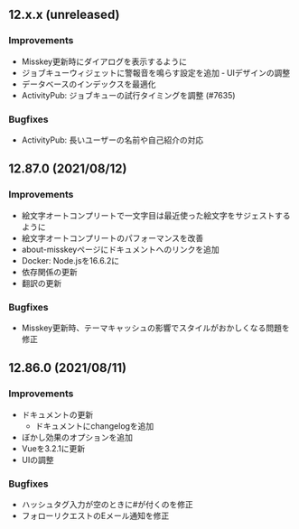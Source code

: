 <!--
## 12.x.x (unreleased)

### Improvements

### Bugfixes

-->

## 12.x.x (unreleased)

### Improvements
- Misskey更新時にダイアログを表示するように
- ジョブキューウィジェットに警報音を鳴らす設定を追加
‐ UIデザインの調整
- データベースのインデックスを最適化
- ActivityPub: ジョブキューの試行タイミングを調整 (#7635)

### Bugfixes
- ActivityPub: 長いユーザーの名前や自己紹介の対応

## 12.87.0 (2021/08/12)

### Improvements
- 絵文字オートコンプリートで一文字目は最近使った絵文字をサジェストするように
- 絵文字オートコンプリートのパフォーマンスを改善
- about-misskeyページにドキュメントへのリンクを追加
- Docker: Node.jsを16.6.2に
- 依存関係の更新
- 翻訳の更新

### Bugfixes
- Misskey更新時、テーマキャッシュの影響でスタイルがおかしくなる問題を修正

## 12.86.0 (2021/08/11)

### Improvements
- ドキュメントの更新
	- ドキュメントにchangelogを追加
- ぼかし効果のオプションを追加
- Vueを3.2.1に更新
- UIの調整

### Bugfixes
- ハッシュタグ入力が空のときに#が付くのを修正
- フォローリクエストのEメール通知を修正
